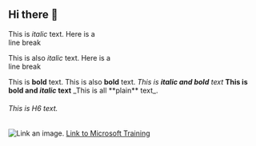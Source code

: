 ## Hi there 👋

<!--
**biznesskim/biznesskim** is a ✨ _special_ ✨ repository because its `README.md` (this file) appears on your GitHub profile.

Here are some ideas to get you started:

 🔭 I’m currently working on ...
 🌱 I’m currently learning ...
- 👯 I’m looking to collaborate on ...
- 🤔 I’m looking for help with ...
- 💬 Ask me about ...
- 📫 How to reach me: ...
- 😄 Pronouns: ...
 ⚡ Fun fact: ...
-->
 This is *italic* text.
 Here is a<br />line break
 
 This is also _italic_ text.
 Here is a<br />line break
 
 This is **bold** text.
 This is also __bold__ text.
 _This is **italic and bold** text_
 __This is bold and *italic* text__
 \_This is all \*\*plain\*\* text\_.

 ###### This is H6 text.

![Link an image.](https://upload.wikimedia.org/wikipedia/commons/5/5c/AWS_Simple_Icons_AWS_Cloud.svg)
[Link to Microsoft Training](https://explore.skillbuilder.aws/learn/signin)



